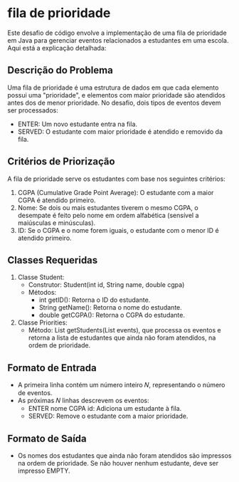 # fila de prioridade

Este desafio de código envolve a implementação de uma fila de prioridade em Java para gerenciar eventos relacionados a estudantes em uma escola. Aqui está a explicação detalhada:

## Descrição do Problema

Uma fila de prioridade é uma estrutura de dados em que cada elemento possui uma "prioridade", e elementos com maior prioridade são atendidos antes dos de menor prioridade. No desafio, dois tipos de eventos devem ser processados:

- ENTER: Um novo estudante entra na fila.
- SERVED: O estudante com maior prioridade é atendido e removido da fila.

## Critérios de Priorização

A fila de prioridade serve os estudantes com base nos seguintes critérios:

1. CGPA (Cumulative Grade Point Average): O estudante com a maior CGPA é atendido primeiro.
2. Nome: Se dois ou mais estudantes tiverem o mesmo CGPA, o desempate é feito pelo nome em ordem alfabética (sensível a maiúsculas e minúsculas).
3. ID: Se o CGPA e o nome forem iguais, o estudante com o menor ID é atendido primeiro.

## Classes Requeridas
1. Classe Student:
   - Construtor: Student(int id, String name, double cgpa)
   - Métodos:
     * int getID(): Retorna o ID do estudante.
     * String getName(): Retorna o nome do estudante.
     * double getCGPA(): Retorna o CGPA do estudante.
2. Classe Priorities:
   - Método: List<Student> getStudents(List<String> events), que processa os eventos e retorna a lista de estudantes que ainda não foram atendidos, na ordem de prioridade.
  
## Formato de Entrada
- A primeira linha contém um número inteiro 𝑁, representando o número de eventos.
- As próximas 𝑁 linhas descrevem os eventos:
  * ENTER nome CGPA id: Adiciona um estudante à fila.
  * SERVED: Remove o estudante com a maior prioridade.
 
## Formato de Saída
- Os nomes dos estudantes que ainda não foram atendidos são impressos na ordem de prioridade. Se não houver nenhum estudante, deve ser impresso EMPTY.

